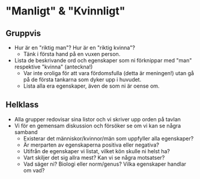 # "Manligt" & "Kvinnligt"
## Gruppvis
	
- Hur är en "riktig man"? Hur är en "riktig kvinna"?
	- Tänk i första hand på en vuxen person.
- Lista de beskrivande ord och egenskaper som ni förknippar med "man" respektive "kvinna" (anteckna!)	
	- Var inte oroliga för att vara fördomsfulla (detta är meningen!) utan gå på de första tankarna som dyker upp i huvudet.
	- Lista alla era egenskaper, även de som ni är oense om.

## Helklass	
- Alla grupper redovisar sina listor och vi skriver upp orden på tavlan	
- Vi för en gemensam diskussion och försöker se om vi kan se några samband	
	- Existerar det människor/kvinnor/män som uppfyller alla egenskaper?	
	- Är merparten av egenskaperna positiva eller negativa?
	- Utifrån de egenskaper vi listat, vilket kön skulle ni helst ha?	
	- Vart skiljer det sig allra mest? Kan vi se några motsatser? 
	- Vad säger ni? Biologi eller norm/genus? Vilka egenskaper handlar om vad?	
